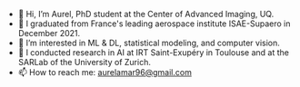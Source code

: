 - 👋 Hi, I’m Aurel, PhD student at the Center of Advanced Imaging, UQ. 
- 🚀 I graduated from France's leading aerospace institute ISAE-Supaero in December 2021.
- 👀 I’m interested in ML & DL, statistical modeling, and computer vision.
- 📖  I conducted research in AI at IRT Saint-Exupéry in Toulouse and at the SARLab of the University of Zurich. 
- 📫 How to reach me: aurelamar96@gmail.com












<!---
1996Aurel/1996Aurel is a ✨ special ✨ repository because its `README.md` (this file) appears on your GitHub profile.
You can click the Preview link to take a look at your changes.
--->
